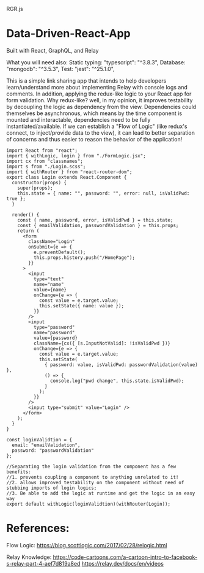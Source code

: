 RGR.js
# Data-Driven-React-App
Built with React, GraphQL, and Relay

What you will need also:
Static typing: "typescript": "^3.8.3",
Database: "mongodb": "^3.5.3",
Test: "jest": "^25.1.0",

This is a simple link sharing app that intends to help developers learn/understand more about implementing Relay with console logs and comments. In addition, applying the redux-like logic to your React app for form validation. Why redux-like? well, in my opinion, it improves testability by decoupling the logic as dependency from the view. Dependencies could themselves be asynchronous, which means by the time component is mounted and interactable, dependencies need to be fully instantiated/available. If we can establish a "Flow of Logic" (like redux's connect, to inject/provide data to the view), it can lead to better separation of concerns and thus easier to reason the behavior of the application!
```
import React from "react";
import { withLogic, login } from "./FormLogic.jsx";
import cx from "classnames";
import s from "./Login.scss";
import { withRouter } from "react-router-dom";
export class Login extends React.Component {
  constructor(props) {
    super(props);
    this.state = { name: "", password: "", error: null, isValidPwd: true };
  }

  render() {
    const { name, password, error, isValidPwd } = this.state;
    const { emailValidation, passwordValidation } = this.props;
    return (
      <form
        className="Login"
        onSubmit={e => {
          e.preventDefault();
          this.props.history.push("/HomePage");
        }}
      >
        <input
          type="text"
          name="name"
          value={name}
          onChange={e => {
            const value = e.target.value;
            this.setState({ name: value });
          }}
        />
        <input
          type="password"
          name="password"
          value={password}
          className={cx({ [s.InputNotValid]: !isValidPwd })}
          onChange={e => {
            const value = e.target.value;
            this.setState(
              { password: value, isValidPwd: passwordValidation(value) },
              () => {
                console.log("pwd change", this.state.isValidPwd);
              }
            );
          }}
        />
        <input type="submit" value="Login" />
      </form>
    );
  }
}

const loginValidtion = {
  email: "emailValidation",
  password: "passwordValidation"
};

//Separating the login validation from the component has a few benefits:
//1. prevents coupling a component to anything unrelated to it!
//2. allows improved testability on the component without need of stubbing imports of login logics;
//3. Be able to add the logic at runtime and get the logic in an easy way
export default withLogic(loginValidtion)(withRouter(Login));

```
# References:
Flow Logic: 
https://blog.scottlogic.com/2017/02/28/relogic.html

Relay Knowledge:
https://code-cartoons.com/a-cartoon-intro-to-facebook-s-relay-part-4-aef7d819a8ed
https://relay.dev/docs/en/videos


